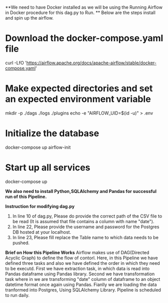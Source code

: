 **We need to have Docker installed as we will be using the Running Airflow in Docker procedure for this dag.py to Run.  **
Below are the steps install and spin up the airflow.

# Download the docker-compose.yaml file
curl -LfO 'https://airflow.apache.org/docs/apache-airflow/stable/docker-compose.yaml'

# Make expected directories and set an expected environment variable
mkdir -p ./dags ./logs ./plugins
echo -e "AIRFLOW_UID=$(id -u)" > .env

# Initialize the database
docker-compose up airflow-init

# Start up all services
docker-compose up

**We also need to install Python,SQLAlchemy and Pandas for successful run of this Pipeline.**

**Instruction for modifying dag.py**
1. In line 10 of dag.py, Please do provide the correct path of the CSV file to be read (It is assumed that file contains a column with name "date").
2. In line 22, Please provide the username and password for the Postgres DB hosted at your localhost.
3. In line 23, Please fill replace the Table name to which data needs to be pushed.

**Brief on How this Pipeline Works**
Airflow makes use of DAG(Directed Acyclic Graph) to define the flow of contorl.
Here, in this Pipeline we have defined three tasks and also we have defined the order in which they need to be executd.
First we have extraction task, in which data is read into Pandas dataframe using Pandas library.
Second we have transformation task where in we are transforming "date" column of dataframe to an object datetime format once again using Pandas.
Fianlly we are loading the data tranformed into Postgres, Using SQLAlchemy Library.
Pipeline is scheduled to run daily.
